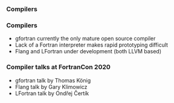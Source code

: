 <section>

### Compilers
</section>


<section>

### Compilers

* gfortran currently the only mature open source compiler
* Lack of a Fortran interpreter makes rapid prototyping
difficult
* Flang and LFortran under development (both LLVM based) 
</section>


<section>

### Compiler talks at FortranCon 2020

* gfortran talk by Thomas König
* Flang talk by Gary Klimowicz
* LFortran talk by Ondřej Čertík
</section>
